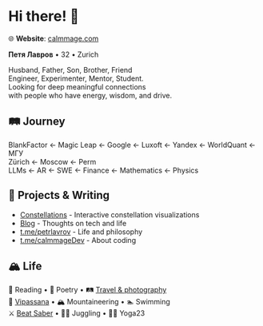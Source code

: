 # Hi there! 👋

🌐 **Website**: [calmmage.com](https://calmmage.com)

**Петя Лавров** • 32 • Zurich

Husband, Father, Son, Brother, Friend  
Engineer, Experimenter, Mentor, Student.   
Looking for deep meaningful connections   
with people who have energy, wisdom, and drive.

## 🛤️ Journey
BlankFactor ← Magic Leap ← Google ← Luxoft ← Yandex ← WorldQuant ← МГУ  
Zürich ← Moscow ← Perm  
LLMs ← AR ← SWE ← Finance ← Mathematics ← Physics

## 🎨 Projects & Writing
- [Constellations](https://constellations.calmmage.com/) - Interactive constellation visualizations
- [Blog](https://petrlavrov.substack.com/) - Thoughts on tech and life
- [t.me/petrlavrov](https://t.me/petrlavrov) - Life and philosophy
- [t.me/calmmageDev](https://t.me/calmmageDev) - About coding

## 🏔️ Life
📖 Reading • 📜 Poetry • 🛤️ [Travel & photography](https://www.instagram.com/beware.life_is_awesome/)  
🧘 [Vipassana](https://internationalmeditationcentre.org/) • 🏔️ Mountaineering • 🏊 Swimming  
⚔️ [Beat Saber](https://youtu.be/Rl65iVOV12U) • 🤹‍♀️ Juggling • 🤸‍♀️ Yoga23

